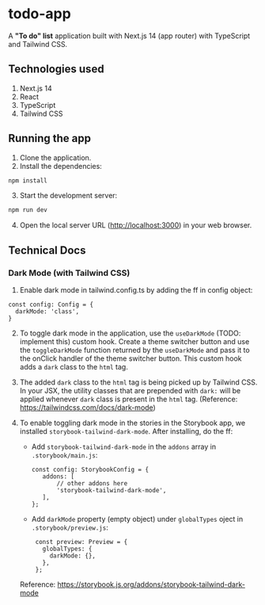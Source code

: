 # todo-app

A **"To do" list** application built with Next.js 14 (app router) with TypeScript and Tailwind CSS.

## Technologies used

1. Next.js 14
2. React
3. TypeScript
4. Tailwind CSS

## Running the app

1. Clone the application.
2. Install the dependencies:

```bash
npm install
```

3. Start the development server:

```bash
npm run dev
```

4. Open the local server URL ([http://localhost:3000](http://localhost:3000)) in your web browser.

## Technical Docs

### Dark Mode (with Tailwind CSS)

1. Enable dark mode in tailwind.config.ts by adding the ff in config object:

```(ts)
const config: Config = {
  darkMode: 'class',
}
```

2. To toggle dark mode in the application, use the `useDarkMode` (TODO: implement this) custom hook. Create a theme switcher button and use the `toggleDarkMode` function returned by the `useDarkMode` and pass it to the onClick handler of the theme switcher button. This custom hook adds a `dark` class to the `html` tag.

3. The added `dark` class to the `html` tag is being picked up by Tailwind CSS. In your JSX, the utility classes that are prepended with `dark:` will be applied whenever `dark` class is present in the `html` tag. (Reference: https://tailwindcss.com/docs/dark-mode)

4. To enable toggling dark mode in the stories in the Storybook app, we installed `storybook-tailwind-dark-mode`. After installing, do the ff:

   - Add `storybook-tailwind-dark-mode` in the `addons` array in `.storybook/main.js`:
     ```(typescript)
     const config: StorybookConfig = {
        addons: [
            // other addons here
            'storybook-tailwind-dark-mode',
        ],
     };
     ```
   - Add `darkMode` property (empty object) under `globalTypes` oject in `.storybook/preview.js`:
     ```(typescript)
      const preview: Preview = {
        globalTypes: {
          darkMode: {},
        },
      };
     ```

   Reference: https://storybook.js.org/addons/storybook-tailwind-dark-mode
